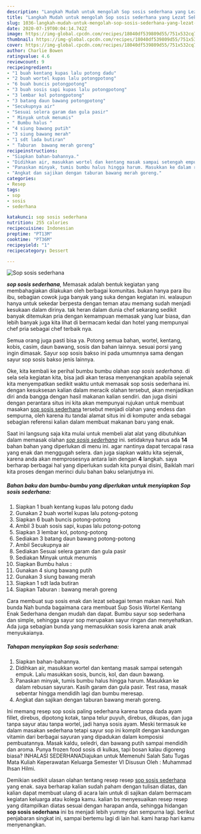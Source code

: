 ```yaml
---
description: "Langkah Mudah untuk mengolah Sop sosis sederhana yang Lezat Sekali"
title: "Langkah Mudah untuk mengolah Sop sosis sederhana yang Lezat Sekali"
slug: 1036-langkah-mudah-untuk-mengolah-sop-sosis-sederhana-yang-lezat-sekali
date: 2020-07-19T00:04:14.742Z
image: https://img-global.cpcdn.com/recipes/18040df539809d55/751x532cq70/sop-sosis-sederhana-foto-resep-utama.jpg
thumbnail: https://img-global.cpcdn.com/recipes/18040df539809d55/751x532cq70/sop-sosis-sederhana-foto-resep-utama.jpg
cover: https://img-global.cpcdn.com/recipes/18040df539809d55/751x532cq70/sop-sosis-sederhana-foto-resep-utama.jpg
author: Charlie Bowen
ratingvalue: 4.6
reviewcount: 9
recipeingredient:
- "1 buah kentang kupas lalu potong dadu"
- "2 buah wortel kupas lalu potongpotong"
- "6 buah buncis potongpotong"
- "3 buah sosis sapi kupas lalu potongpotong"
- "3 lembar kol potongpotong"
- "3 batang daun bawang potongpotong"
- "Secukupnya air"
- "Sesuai selera garam dan gula pasir"
- " Minyak untuk menumis"
- " Bumbu halus "
- "4 siung bawang putih"
- "3 siung bawang merah"
- "1 sdt lada butiran"
- " Taburan  bawang merah goreng"
recipeinstructions:
- "Siapkan bahan-bahannya."
- "Didihkan air, masukkan wortel dan kentang masak sampai setengah empuk. Lalu masukkan sosis, buncis, kol, dan daun bawang."
- "Panaskan minyak, tumis bumbu halus hingga harum. Masukkan ke dalam rebusan sayuran. Kasih garam dan gula pasir. Test rasa, masak sebentar hingga mendidih lagi dan bumbu meresap."
- "Angkat dan sajikan dengan taburan bawang merah goreng."
categories:
- Resep
tags:
- sop
- sosis
- sederhana

katakunci: sop sosis sederhana 
nutrition: 255 calories
recipecuisine: Indonesian
preptime: "PT13M"
cooktime: "PT36M"
recipeyield: "1"
recipecategory: Dessert

---
```



![Sop sosis sederhana](https://img-global.cpcdn.com/recipes/18040df539809d55/751x532cq70/sop-sosis-sederhana-foto-resep-utama.jpg)

<b><i>sop sosis sederhana</i></b>, Memasak adalah bentuk kegiatan yang membahagiakan dilakukan oleh berbagai komunitas. bukan hanya para ibu ibu, sebagian cowok juga banyak yang suka dengan kegiatan ini. walaupun hanya untuk sekedar berpesta dengan teman atau memang sudah menjadi kesukaan dalam dirinya. tak heran dalam dunia chef sekarang sedikit banyak ditemukan pria dengan kemampuan memasak yang luar biasa, dan lebih banyak juga kita lihat di bermacam kedai dan hotel yang mempunyai chef pria sebagai chef terbaik nya.

Semua orang juga pasti bisa ya. Potong semua bahan, wortel, kentang, kobis, casim, daun bawang, sosis dan bahan lainnya. sesuai porsi yang ingin dimasak. Sayur sop sosis bakso ini pada umumnnya sama dengan sayur sop sosis bakso jenis lainnya.

Oke, kita kembali ke perihal bumbu bumbu olahan <i>sop sosis sederhana</i>. di sela sela kegiatan kita, bisa jadi akan terasa menyenangkan apabila sejenak kita menyempatkan sedikit waktu untuk memasak sop sosis sederhana ini. dengan kesuksesan kalian dalam meracik olahan tersebut, akan menjadikan diri anda bangga dengan hasil makanan kalian sendiri. dan juga disini dengan perantara situs ini kita akan mempunyai rujukan untuk membuat masakan <u>sop sosis sederhana</u> tersebut menjadi olahan yang endess dan sempurna, oleh karena itu tandai alamat situs ini di komputer anda sebagai sebagian referensi kalian dalam membuat makanan baru yang enak.


Saat ini langsung saja kita mulai untuk membeli alat alat yang dibutuhkan dalam memasak olahan <u><i>sop sosis sederhana</i></u> ini. setidaknya harus ada <b>14</b> bahan bahan yang diperlukan di menu ini. agar nantinya dapat tercapai rasa yang enak dan menggugah selera. dan juga siapkan waktu kita sejenak, karena anda akan memprosesnya antara lain dengan <b>4</b> langkah. saya berharap berbagai hal yang diperlukan sudah kita punyai disini, Baiklah mari kita proses dengan merinci dulu bahan baku selanjutnya ini.

<!--inarticleads1-->

##### Bahan baku dan bumbu-bumbu yang diperlukan untuk menyiapkan Sop sosis sederhana:

1. Siapkan 1 buah kentang kupas lalu potong dadu
1. Gunakan 2 buah wortel kupas lalu potong-potong
1. Siapkan 6 buah buncis potong-potong
1. Ambil 3 buah sosis sapi, kupas lalu potong-potong
1. Siapkan 3 lembar kol, potong-potong
1. Sediakan 3 batang daun bawang potong-potong
1. Ambil Secukupnya air
1. Sediakan Sesuai selera garam dan gula pasir
1. Sediakan  Minyak untuk menumis
1. Siapkan  Bumbu halus :
1. Gunakan 4 siung bawang putih
1. Gunakan 3 siung bawang merah
1. Siapkan 1 sdt lada butiran
1. Siapkan  Taburan : bawang merah goreng


Cara membuat sup sosis enak dan lezat sebagai teman makan nasi. Nah bunda Nah bunda bagaimana cara membuat Sup Sosis Wortel Kentang Enak Sederhana dengan mudah dan dapat. Bumbu sayur sop sederhana dan simple, sehingga sayur sop merupakan sayur ringan dan menyehatkan. Ada juga sebagian bunda yang memasukkan sosis karena anak anak menyukaianya. 

<!--inarticleads2-->

##### Tahapan menyiapkan Sop sosis sederhana:

1. Siapkan bahan-bahannya.
1. Didihkan air, masukkan wortel dan kentang masak sampai setengah empuk. Lalu masukkan sosis, buncis, kol, dan daun bawang.
1. Panaskan minyak, tumis bumbu halus hingga harum. Masukkan ke dalam rebusan sayuran. Kasih garam dan gula pasir. Test rasa, masak sebentar hingga mendidih lagi dan bumbu meresap.
1. Angkat dan sajikan dengan taburan bawang merah goreng.


Ini memang resep sop sosis paling sederhana karena tanpa dada ayam fillet, direbus, dipotong kotak, tanpa telur puyuh, direbus, dikupas, dan juga tanpa sayur atau tanpa wortel, jadi hanya sosis ayam. Meski termasuk ke dalam masakan sederhana tetapi sayur sop ini komplit dengan kandungan vitamin dari berbagai sayuran yang dipadukan dalam komposisi pembuatannya. Masak kaldu, seledri, dan bawang putih sampai mendidih dan aroma. Punya frozen food sosis di kulkas, tapi bosan kalau digoreng biasa? INHALASI SEDERHANADiajukan untuk Memenuhi Salah Satu Tugas Mata Kuliah Keperawatan Keluarga Semester VI Disusun Oleh : Muhammad Ihsan Hilmi. 

Demikian sedikit ulasan olahan tentang resep resep <u>sop sosis sederhana</u> yang enak. saya berharap kalian sudah paham dengan tulisan diatas, dan kalian dapat membuat ulang di acara lain untuk di sajikan dalam bermacam kegiatan keluarga atau kolega kamu. kalian bs menyesuaikan resep resep yang ditampilkan diatas sesuai dengan harapan anda, sehingga hidangan <b>sop sosis sederhana</b> ini bs menjadi lebih yummy dan sempurna lagi. berikut penjabaran singkat ini, sampai bertemu lagi di lain hal. kami harap hari kamu menyenangkan.
